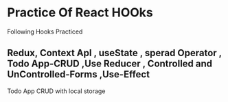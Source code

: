 # Practice Of React HOOks

Following Hooks Practiced
## Redux, Context ApI , useState , sperad Operator , Todo App-CRUD ,Use Reducer , Controlled and UnControlled-Forms ,Use-Effect 

Todo App CRUD with local storage